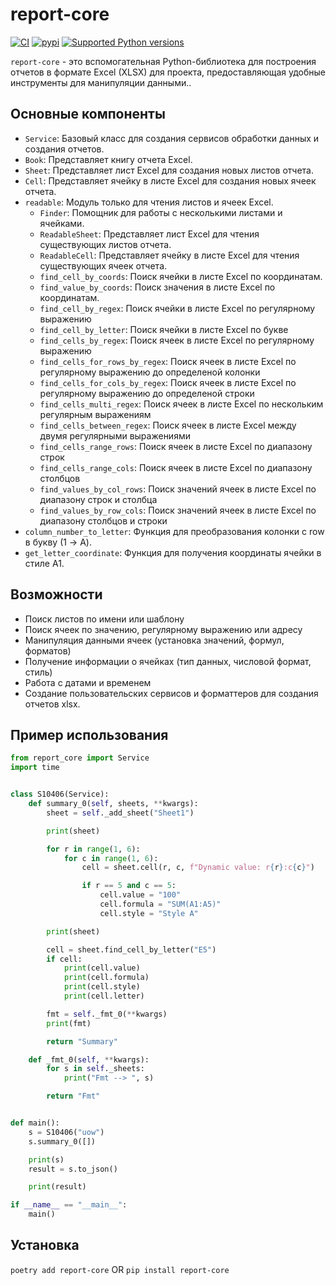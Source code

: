 # __report-core__
[![CI](https://github.com/stalexsm/report_core/actions/workflows/CI.yml/badge.svg?event=push)](https://github.com/stalexsm/report_core/actions/workflows/CI.yml)
[![pypi](https://img.shields.io/pypi/v/report_core.svg)](https://pypi.python.org/pypi/report-core)
[![Supported Python versions](https://img.shields.io/pypi/pyversions/report-core.svg)](https://pypi.python.org/pypi/report-core/)

`report-core` - это вспомогательная Python-библиотека для построения отчетов в формате Excel (XLSX) для проекта, предоставляющая удобные инструменты для манипуляции данными..

## Основные компоненты

- `Service`: Базовый класс для создания сервисов обработки данных и создания отчетов.
- `Book`: Представляет книгу отчета Excel.
- `Sheet`: Представляет лист Excel для создания новых листов отчета.
- `Cell`: Представляет ячейку в листе Excel для создания новых ячеек отчета.
- `readable`: Модуль только для чтения листов и ячеек Excel.
  - `Finder`: Помощник для работы с несколькими листами и ячейками.
  - `ReadableSheet`: Представляет лист Excel для чтения существующих листов отчета.
  - `ReadableCell`: Представляет ячейку в листе Excel для чтения существующих ячеек отчета.
  - `find_cell_by_coords`: Поиск ячейки в листе Excel по координатам.
  - `find_value_by_coords`: Поиск значения в листе Excel по координатам.
  - `find_cell_by_regex`: Поиск ячейки в листе Excel по регулярному выражению
  - `find_cell_by_letter`: Поиск ячейки в листе Excel по букве
  - `find_cells_by_regex`: Поиск ячеек в листе Excel по регулярному выражению
  - `find_cells_for_rows_by_regex`: Поиск ячеек в листе Excel по регулярному выражению до определеной колонки
  - `find_cells_for_cols_by_regex`: Поиск ячеек в листе Excel по регулярному выражению до определеной строки
  - `find_cells_multi_regex`: Поиск ячеек в листе Excel по нескольким регулярным выражениям
  - `find_cells_between_regex`: Поиск ячеек в листе Excel между двумя регулярными выражениями
  - `find_cells_range_rows`: Поиск ячеек в листе Excel по диапазону строк
  - `find_cells_range_cols`: Поиск ячеек в листе Excel по диапазону столбцов
  - `find_values_by_col_rows`: Поиск значений ячеек в листе Excel по диапазону строк и столбца
  - `find_values_by_row_cols`: Поиск значений ячеек в листе Excel по диапазону столбцов и строки
- `column_number_to_letter`: Функция для преобразования колонки с row в букву (1 -> A).
- `get_letter_coordinate`: Функция для получения координаты ячейки в стиле A1.

## Возможности

- Поиск листов по имени или шаблону
- Поиск ячеек по значению, регулярному выражению или адресу
- Манипуляция данными ячеек (установка значений, формул, форматов)
- Получение информации о ячейках (тип данных, числовой формат, стиль)
- Работа с датами и временем
- Создание пользовательских сервисов и форматтеров для создания отчетов xlsx.

## Пример использования

```python
from report_core import Service
import time


class S10406(Service):
    def summary_0(self, sheets, **kwargs):
        sheet = self._add_sheet("Sheet1")

        print(sheet)

        for r in range(1, 6):
            for c in range(1, 6):
                cell = sheet.cell(r, c, f"Dynamic value: r{r}:c{c}")

                if r == 5 and c == 5:
                    cell.value = "100"
                    cell.formula = "SUM(A1:A5)"
                    cell.style = "Style A"

        print(sheet)

        cell = sheet.find_cell_by_letter("E5")
        if cell:
            print(cell.value)
            print(cell.formula)
            print(cell.style)
            print(cell.letter)

        fmt = self._fmt_0(**kwargs)
        print(fmt)

        return "Summary"

    def _fmt_0(self, **kwargs):
        for s in self._sheets:
            print("Fmt --> ", s)

        return "Fmt"


def main():
    s = S10406("uow")
    s.summary_0([])

    print(s)
    result = s.to_json()

    print(result)

if __name__ == "__main__":
    main()
```

## Установка

```poetry add report-core``` OR
```pip install report-core```
